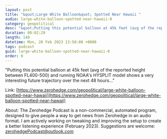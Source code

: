 ```yaml
---
layout: post
title: "&quot;Large White Balloon&quot; Spotted Near Hawaii "
audio: large-white-balloon-spotted-near-hawaii-0
category: geopolitical
desc: "&quot;Putting this potential balloon at 45k feet (avg of the reported height between FL400-500) and running NOAA's HYSPLIT model shows a very interesting future trajectory over the next 48 hours...&quot;"
duration: 00:02:29
length: 149
datetime: Mon, 20 Feb 2023 13:58:00 +0000
tags: podcast
guid: large-white-balloon-spotted-near-hawaii-0
order: 0
---
```

&quot;Putting this potential balloon at 45k feet (avg of the reported height between FL400-500) and running NOAA's HYSPLIT model shows a very interesting future trajectory over the next 48 hours...&quot;

Link: [https://www.zerohedge.com/geopolitical/large-white-balloon-spotted-near-hawaii](https://www.zerohedge.com/geopolitical/large-white-balloon-spotted-near-hawaii)

About: The Zerohedge Podcast is a non-commercial, automated program, designed to give people a way to get news from Zerohedge in an audio format.  I am actively working on tweaking and improving the setup to create a better listening experience (February 2023).  Suggestions are welcome: [zerohedgePodcast@outlook.com](mailto:zerohedgePodcast@outlook.com)